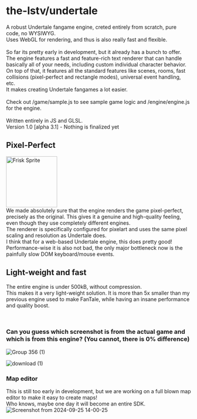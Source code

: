 # the-lstv/undertale

A robust Undertale fangame engine, creted entirely from scratch, pure code, no WYSIWYG.<br>
Uses WebGL for rendering, and thus is also really fast and flexible.<br><br>
So far its pretty early in development, but it already has a bunch to offer.<br>
The engine features a fast and feature-rich text renderer that can handle basically all of your needs, including custom individual character behavior.<br>
On top of that, it features all the standard features like scenes, rooms, fast collisions (pixel-perfect and rectangle modes), universal event handling, etc.<br>
It makes creating Undertale fangames a lot easier.
<br><br>
Check out /game/sample.js to see sample game logic and /engine/engine.js for the engine.
<br><br>Written entirely in JS and GLSL.<br>
Version 1.0 [alpha 3.1] - Nothing is finalized yet<br>

## Pixel-Perfect
<img width="139" alt="Frisk Sprite" src="https://cdn.extragon.cloud/file/415be27d61c60d09eec631d4420293ee.png"><br>
We made absolutely sure that the engine renders the game pixel-perfect, precisely as the original. This gives it a genuine and high-quality feeling, even though they use completely different engines.<br>
The renderer is specifically configured for pixelart and uses the same pixel scaling and resolution as Undertale does.<br>
I think that for a web-based Undertale engine, this does pretty good! Performance-wise it is also not bad, the only major bottleneck now is the painfully slow DOM keyboard/mouse events.

## Light-weight and fast
The entire engine is under 500kB, without compression.<br>
This makes it a very light-weight solution. It is more than 5x smaller than my previous engine used to make FanTale, while having an insane performance and quality boost.<br>
<!--Thanks to this, it is simple to run this game from the web or on low-power devices like mobile phones, while maintaining a stable framerate.<br>
The engine uses PIXI.js v7 as the renderer. (Not v8 at this moment since it is a bit more complicated to set up correctly and uses esm). PIXI is the fastest 2D web rendering engine that exists - link -->


<br>

### Can you guess which screenshot is from the actual game and which is from this engine? (You cannot, there is 0% difference)
![Group 356 (1)](https://github.com/user-attachments/assets/9bc721a4-4dad-46fb-9c71-7532c0c4756b)

![download (1)](https://github.com/user-attachments/assets/5001d623-c373-41a9-941d-92f457b30fd1)

### Map editor
This is still too early in development, but we are working on a full blown map editor to make it easy to create maps!<br>
Who knows, maybe one day it will become an entire SDK.<br>
![Screenshot from 2024-09-25 14-00-25](https://github.com/user-attachments/assets/1878e17c-54c5-4329-9322-45e3442fb4f0)
<!--
### Build instructions
- **With Akeno:** Simply clone the repo, add the directory to your Akeno app list and you are done, you can run the game from the local server.<br>
To package/build to export for static platforms (eg. native application), you can use the `akeno bundle -a` command to create a ready-to-use offline package. The "-a" flag is required to keep the original structure and include all assets, otherwise the bundler will ignore them.<br>
- **Without Akeno:** you should be able to use a pre-compiled version of index.html and it should just work like a static web app (i think). -->
